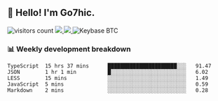 ## 👋 Hello! I'm Go7hic.

 ![visitors count](https://visitors-by-url-pls-dont-use-this-in-your-repo.vercel.app/Go7hic-github-readme)
 <a href="https://twitter.com/Go7hic">
    <img src="https://img.shields.io/badge/-@Go7hic-1ca0f1?style=flat-square&labelColor=1ca0f1&logo=twitter&logoColor=white&link=https://twitter.com/Go7hic">
   <a/>
   <a href="mailto:gtfx0209@gmail.com">
    <img src="https://img.shields.io/badge/-gtfx0209@gmail.com-c14438?style=flat-square&logo=Gmail&logoColor=white&link=mailto:gtfx0209@gmail.com">
   <a/>
    ![Keybase BTC](https://img.shields.io/keybase/btc/Go7hic)
 <!--
🔭 I’m currently working
🌱 I’m currently learning
💬 Ask me about 
📫 How to reach me: 
⚡ Fun fact: 
-->
 <!--
![My Github Stats](https://github-readme-stats.vercel.app/api?username=Go7hic&show_icons=true&count_private=true)

-->

### 📊 Weekly development breakdown
<!--START_SECTION:waka-->
```text
TypeScript  15 hrs 37 mins      ██████████████████████░░░   91.47 
JSON        1 hr 1 min          █░░░░░░░░░░░░░░░░░░░░░░░░   6.02 
LESS        15 mins             ░░░░░░░░░░░░░░░░░░░░░░░░░   1.49 
JavaScript  5 mins              ░░░░░░░░░░░░░░░░░░░░░░░░░   0.59 
Markdown    2 mins              ░░░░░░░░░░░░░░░░░░░░░░░░░   0.28
```
<!--END_SECTION:waka-->
    

